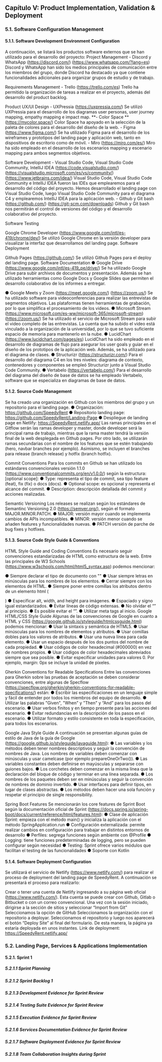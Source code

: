 ## Capítulo V: Product Implementation, Validation & Deployment
### 5.1. Software Configuration Management
#### 5.1.1. Software Development Environment Configuration
A continuación, se listará los productos software externos que se han utilizado para el desarrollo del proyecto:
Project Management - Discord y WhatsApp (https://discord.com/) (https://www.whatsapp.com/?lang=es) Discord y WhatsApp han sido los medios principales de comunicación entre los miembros del grupo, donde Discord ha destacado ya que contiene funcionalidades adicionales para organizar grupos de estudio y de trabajo.

Requirements Management - Trello (https://trello.com/es) Trello ha permitido la organización de tareas a realizar en el proyecto, además del desarrollo del product backlog.

Product UX/UI Design - UXPressia (https://uxpressia.com/) Se utilizó UXPressia para el desarrollo de los diagramas user personas, user journey mapping, empathy mapping e impact map. **- Color Space **(https://mycolor.space/) Color Space ha apoyado en la selección de la paleta de colores para el desarrollo del diseño de la web. - Figma (https://www.figma.com/) Se ha utilizado Figma para el desarrollo de los wireframes y prototipos del landing page y aplicación web, tanto en dispositivos de escritorio como de móvil. - Miro (https://miro.com/es/) Miro ha sido empleado en el desarrollo de los escenarios mapping y escenario mapping para ambos segmentos objetivos.

Software Development - Visual Studio Code, Visual Studio Code Community, IntelliJ IDEA (https://code.visualstudio.com/) (https://visualstudio.microsoft.com/es/vs/community/) (https://www.jetbrains.com/idea/) Visual Studio Code, Visual Studio Code Community e IntelliJ IDEA fueron las IDEs que emplearemos para el desarrollo del código del proyecto. Hemos desarrollado el landing page con Visual Studio Code, luego Visual Studio Code Community para el diagrama C4 y emplearemos IntelliJ IDEA para la aplicación web. - Github y Git bash (https://github.com/) (https://git-scm.com/downloads) Github y Git bash nos permitirán el control de versiones del código y el desarrollo colaborativo del proyecto.

Software Testing

Google Chrome Developer (https://www.google.com/intl/es-419/chrome/dev/) Se utilizó Google Chrome en la versión developer para visualizar la interfaz que desarrollamos del landing page.
Software Deployment

Github Pages (https://github.com/) Se utilizó Github Pages para el deploy del landing page.
Software Documentation ● Google Drive (https://www.google.com/intl/es-419_pe/drive/) Se ha utilizado Google Drive para subir archivos de documentos y presentación. Además se han utilizado herramientas como Google Docs y Google Slides que permiten el desarrollo colaborativo de los informes a entregar.

● Google Meets y Zoom (https://meet.google.com/) (https://zoom.us/) Se ha utilizado software para videoconferencias para realizar las entrevistas de segmentos objetivos. Las plataformas tienen herramientas de grabación, por lo que simplifica el procesamiento de los videos. ● Microsoft Stream (https://www.microsoft.com/es-ww/microsoft-365/microsoft-stream) (https://zoom.us/) Se ha utilizado el servicio de Microsoft Stream para subir el video completo de las entrevistas. La cuenta que ha subido el video está vinculado a la organización de la universidad, por lo que se tuvo suficiente espacio de memoria para mantenerlo en la nube. ● LucidChart (https://www.lucidchart.com/pages/es) LucidChart ha sido empleado en el desarrollo de diagramas de flujo para asegurar los user goals y guiar en el diseño de los prototipos de la aplicación web. Además, se ha utilizado para el diagrama de clases. ● Structurizr (https://structurizr.com/) Para el desarrollo del diagrama C4 en los tres niveles: diagrama de contexto, contenedores y componentes se empleó Structurizr junto a Visual Studio Code Community. ● Vertabelo (https://vertabelo.com/) Para el desarrollo del diagrama del diseño de base de datos se ha empleado Vertabelo, software que se especializa en diagramas de base de datos.
#### 5.1.2. Source Code Management
Se ha creado una organización en Github con los miembros del grupo y un repositorio para el landing page. ● Organización: https://github.com/SpeedyRent ● Repositorio landing page: https://github.com/SpeedyRent/Landing-Page ● Despliegue de landing page en Netlify: https://SpeedyRent.netlify.app/ Las ramas principales en el Gitflow serán las ramas developer y master, donde developer será la principal rama de trabajo, mientras que la rama master tendrá la versión final de la web desplegada en Github pages. Por otro lado, se utilizarán ramas secundarias con el nombre de los features que se estén trabajando (hero, navbar branches por ejemplo). Asimismo, se incluyen el branches para release (branch release) y hotfix (branch hotfix).

Commit Conventions Para los commits en Github se han utilizado los estándares convencionales versión 1.1.0 (https://www.conventionalcommits.org/en/v1.0.0/) según la estructura: [optional scope]: ● Type: representa el tipo de commit, sea tipo feature (feat), fix (fix) o docs (docs). ● Optional scope: es opcional y representa el alcance del commit. ● Description: descripción detallada del commit y acciones realizadas.

Semantic Versioning Los releases se realizan según los estándares de Semantinc Versioning 2.0 (https://semver.org/), según el formato MAJOR.MINOR.PATCH. ● MAJOR: versión mayor cuando se implementa cambios de APIs incompatibles. ● MINOR: versión menor cuando se añaden features y funcionalidades nuevas. ● PATCH versión de parche de bug fixes y hotfixes.
#### 5.1.3. Source Code Style Guide & Conventions
HTML Style Guide and Coding Conventions Es necesario seguir convenciones estandarizadas de HTML como estructura de la web. Entre las principales de W3 Schools (https://www.w3schools.com/html/html5_syntax.asp) podemos mencionar:

● Siempre declarar el tipo de documento con "" ● Usar siempre letras en minúsculas para los nombres de los elementos. ● Cerrar siempre con los elementos de HTML. ● Siempre poner entre comillas los atributos dentro de un elemento html (

) ● Especificar alt, width, and height para imágenes. ● Espaciado y signo igual estandarizados. ● Evitar líneas de código extensas. ● No olvidar el “<title></title>” al principio. ● Es posible evitar el “”. ● Utilizar meta tags al inicio.
Google HTML/CSS Style Guide Algunas de las convenciones de Google en cuanto a HTML y CSS (https://google.github.io/styleguide/htmlcssguide.html) podemos mencionar: ● Usar la sintaxis y semántica de HTML5. ● Usar minúsculas para los nombres de elementos y atributos. ● Usar comillas dobles para los valores de atributos. ● Usar una nueva línea para cada elemento. ● Usar un espacio después de los dos puntos del nombre de cada propiedad. ● Usar códigos de color hexadecimal (#000000) en vez de nombres propios. ● Usar códigos de color hexadecimales abreviados siempre que sea posible. ● Evitar especificar unidades para valores 0. Por ejemplo, margin: 0px se incluye la unidad de pixeles.

Gherkin Conventions for Readable Specifications Entre las convenciones para Gherkin sobre las pruebas de aceptación se deben considerar convenciones, entre algunas de Specflow (https://specflow.org/gherkin/gherkin-conventions-for-readable-specifications/) están: ● Escribir las especificaciones en un lenguaje simple y fácil de entender por todos los miembros del equipo de desarrollo. ● Utilizar las palabras "Given", "When" y "Then" y “And” para los pasos del escenario. ● Usar verbos finitos y en tiempo presente para las acciones del escenario. ● Evitar redundancias en la descripción de los pasos en el escenario. ● Utilizar formato y estilo consistente en toda la especificación, para todos los escenarios.

Google Java Style Guide A continuación se presentan algunas guías de estilo de Java de la guía de Google (https://google.github.io/styleguide/javaguide.html): ● Las variables y los métodos deben tener nombres descriptivos y seguir la convención de nombres de Java. Los nombres de variables deben comenzar con minúsculas y usar camelcase (por ejemplo prepareOneOrTwo()). ● Las variables constantes deben definirse en mayúsculas y separarse con guiones bajos. ● Los corchetes deben comenzar en la misma línea que la declaración del bloque de código y terminar en una línea separada. ● Los nombres de los paquetes deben ser en minúsculas y seguir la convención de nombres de dominio invertido. ● Usar interfaces para definir tipos, en lugar de clases abstractas. ● Los métodos deben hacer una sola función y respetar el principio de single responsibility.

Spring Boot Features Se mencionarán los core features de Sprint Boot según la documentación oficial de Sprint (https://docs.spring.io/spring-boot/docs/current/reference/html/features.html): ● Clase de aplicación Sprint: empieza con el método main() y inicializa la aplicación con el método SpringApplication.run ● Configuración externalizada: permite realizar cambios en configuración para trabajar en distintos entornos de desarrollo ● Perfiles: segrega funciones según ambiente con @Profile ● Logging: tiene funciones predeterminadas de logging, pero se pueden configurar según necesidad ● Testing: Sprint ofrece varios módulos que facilitan el testing de las funcionalidades ● Soporte con Kotlin
#### 5.1.4. Software Deployment Configuration
Se utilizará el servicio de Netlify (https://www.netlify.com/) para realizar el proceso de deployment del landing page de SpeedyRent. A continuación se presentará el proceso para realizarlo:

Crear o tener una cuenta de Netlify ingresando a su página web oficial (https://www.netlify.com/). Esta cuenta se puede crear con Github, Gitlab o Bitbucket o con un correo convencional.
Una vez con la sesión iniciado, dirigirse a la sección de sitios y seleccionar “Import from Git”
Seleccionamos la opción de GitHub
Seleccionamos la organización con el repositorio a deployar.
Seleccionamos el repositorio y luego nos aparecerá el botón “Deploy Site” al final del formulario. De esta manera, la página ya estaría deployada en unos instantes. Link de deployment: https://SpeedyRent.netlify.app/
### 5.2. Landing Page, Services & Applications Implementation
#### 5.2.1. Sprint 1
##### 5.2.1.1 Sprint Planning 
##### 5.2.1.2 Sprint Backlog 1
##### 5.2.1.3 Development Evidence for Sprint Review
##### 5.2.1.4 Testing Suite Evidence for Sprint Review
##### 5.2.1.5 Execution Evidence for Sprint Review
##### 5.2.1.6 Services Documentation Evidence for Sprint Review
##### 5.2.1.7 Software Deployment Evidence for Sprint Review
##### 5.2.1.8 Team Collaboration Insights during Sprint
